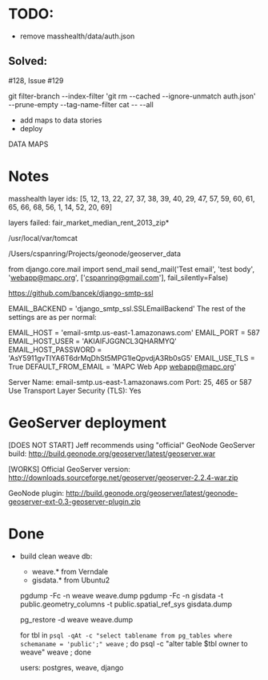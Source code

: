 # TODO:

* remove masshealth/data/auth.json 

## Solved:

#128, Issue #129

git filter-branch --index-filter 'git rm --cached --ignore-unmatch auth.json' \
  --prune-empty --tag-name-filter cat -- --all

* add maps to data stories
* deploy

DATA MAPS

# Notes

masshealth layer ids:
[5, 12, 13, 22, 27, 37, 38, 39, 40, 29, 47, 57, 59, 60, 61, 65, 66, 68, 56, 1, 14, 52, 20, 69]



layers failed:
fair_market_median_rent_2013_zip*

/usr/local/var/tomcat

/Users/cspanring/Projects/geonode/geoserver_data


from django.core.mail import send_mail
send_mail('Test email', 'test body', 'webapp@mapc.org', ['cspanring@gmail.com'], fail_silently=False)

https://github.com/bancek/django-smtp-ssl

EMAIL_BACKEND = 'django_smtp_ssl.SSLEmailBackend'
The rest of the settings are as per normal:

EMAIL_HOST = 'email-smtp.us-east-1.amazonaws.com'
EMAIL_PORT = 587
EMAIL_HOST_USER = 'AKIAIFJGGNCL3QHARMYQ'
EMAIL_HOST_PASSWORD = 'AsY5911gvTIYA6T6drMqDhSt5MPG1leQpvdjA3Rb0sG5'
EMAIL_USE_TLS = True
DEFAULT_FROM_EMAIL = 'MAPC Web App <webapp@mapc.org>'


Server Name:     email-smtp.us-east-1.amazonaws.com
Port:    25, 465 or 587
Use Transport Layer Security (TLS):  Yes


# GeoServer deployment


[DOES NOT START] Jeff recommends using "official" GeoNode GeoServer build:
http://build.geonode.org/geoserver/latest/geoserver.war

[WORKS] Official GeoServer version:
http://downloads.sourceforge.net/geoserver/geoserver-2.2.4-war.zip

GeoNode plugin:
http://build.geonode.org/geoserver/latest/geonode-geoserver-ext-0.3-geoserver-plugin.zip


# Done

* build clean weave db: 
    - weave.* from Verndale
    - gisdata.* from Ubuntu2

    pgdump -Fc -n weave weave.dump
    pgdump -Fc -n gisdata -t public.geometry_columns -t public.spatial_ref_sys gisdata.dump

    pg_restore -d weave weave.dump

    for tbl in `psql -qAt -c "select tablename from pg_tables where schemaname = 'public';" weave` ; do  psql -c "alter table $tbl owner to weave" weave ; done

    users: postgres, weave, django